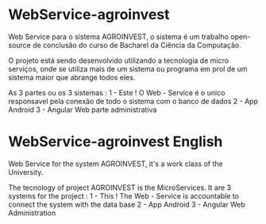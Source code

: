 # WebService-agroinvest
Web Service para o sistema AGROINVEST, o sistema é um trabalho open-source de conclusão do curso de Bacharel da Ciência da Computação. 

O projeto está sendo desenvolvido utilizando a tecnologia de micro serviços, onde se utiliza mais de um sistema ou programa
em prol de um sistema maior que abrange todos eles.

As 3 partes ou os 3 sistemas :
1 - Este ! O Web - Service é o unico responsavel pela conexão de todo o sistema com o banco de dados
2 - App Android
3 - Angular Web parte administrativa


# WebService-agroinvest English
Web Service for the system AGROINVEST, it's a work class of the University. 

The tecnology of project AGROINVEST is the MicroServices.
It are 3 systems for the project :
1 - This ! The Web - Service is accountable to connect the system with the data base
2 - App Android
3 - Angular Web Administration
